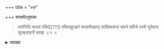+++
title = "०७"

+++
सप्तमोऽनुवाकः 

> तपोनिधिं तपसां रयिंदं[[??]] रयिमायुरङ्गं व्यसनौघहन्तृ सासिष्वसन्तं सवने सवित्रे तस्मै सुरेशाय सुरबृन्दकर्त्रे स्वाहा ॥ १ ॥ 

<details><summary>व्याख्या</summary>

तपोनिधिं 

> ऋतं तपः सत्यं तपः श्रुतं तपश्शान्तं तपो दमस्तपः शमस्तपो दानं तपो यज्ञं तपो भूर्भुवस्सुवर्ब्रह्मैतदुपास्यैतत्तपः
 
इति, तपःस्वधर्मवर्तित्वम्, "तप इति तपो नानशनात् परम्" इत्यादिश्रुतिसिद्धानां तपःशब्दवाच्यानामावासभूतम् । तपसां रयिदं तपसामप्यैश्वर्यप्रदम् । रयिम् ऐश्वर्यभूतम् । व्यसनौघहन्तृ आपन्निवारकं स्वभक्तस्वापन्निवारकत्वं ब्रह्मादेरदृष्टम् । सासिष्वसन्तम् असिसहितः सासिः प्रतिघ इत्यर्थः तेप्वसन्तम् । 

[[१६८]]

सवने समये सवित्रे फलप्रदाय सुरेशाय ब्रह्मरुद्रादीनामीश्वराय सुरवृन्दकर्त्रे देवसमूहकर्त्रे तस्मै तुभ्यम् ॥ १ ॥

> यो वा नृसिंहो विजयं बिभर्षि साराजिमन्तं रयिदं कवीनां साराजिमन्तं सजयं सहस्रं तस्मै सुयन्त्रे सुशेवधये स्वाहा ॥ २ ॥

<details><summary>व्याख्या</summary>

यः परमात्मा हिरण्यवधादिना विजयं बिभर्षि । विष्णुसूक्ते 

> प्रतद्विष्णुस्तव ते वीर्याय । मृगो न भीमः कुचरो गिरिष्ठाः । यस्योरुषु त्रिषु विक्रमणेषु । अधिक्षियन्ति भुवनानि विश्वा । 

प्रकर्षेण तस्माद्धिरण्यवधादिकारणादाविर्भूतो नृसिंहो न मृगः किन्तु विष्णुः भीमः दैत्यदानवरक्षसां भयङ्करः, 

> उग्रं वीरं महाविष्णुं ज्वलन्तं सर्वतोमुखम् ।  
नृसिंहं भीषणं भद्रं मृत्युमृत्युं नमाम्यहम् ॥ 

इति ॥ 
कुचरो गिरिष्ठाः रत्नकूटपर्वते स्थितः सन् पादचारी भूत्वा सन्ध्याकाले हिरण्यवधादिकं कृतवान् । यस्य विष्णोरुरुषु महत्सु त्रिषु विक्रमणेषु भुवनानि अधिक्षियन्ति अधिक्षिप्तानि भवन्ति । तस्माद्विष्णुः वीर्यवत्तया स्तवत इति ॥ श्रीमद्वैखानसेऽखिलसंहितायामप्येवमेवोक्तम् — 

> नरसिंहः सुभविता कस्माच्च भुवनेश्वरः । 

इत्युपक्रम्य । 

> गत्वा तत्पुरसाह्ये तु पर्वतं शृङ्गिरूपिणम् ।  
रत्नकूटमिति ख्यातं पर्वतं सुमनोहरम् ॥  
तस्यैव शिखरे रम्ये दृष्टः स भगवान् किल ।  
नारायणस्तु सिंहत्वे मुखं कृत्वा च दारुणम् ॥ 
>
> [[१७०]] 
>
> दंष्ट्राणां च तु तीक्ष्णत्वं सटाभिः स्कन्धसङ्कटम् ।  
नररूपं वपुः कृत्वा मानुषत्वे व्यवस्थितः ॥  
सुदारुणं महद्रूपं शत्रूणां साधनाय च ।  
नखैस्तीक्ष्णैः सुदंष्ट्रैश्च चतुर्भिर्बाहुभिर्युतम् ॥  
नागराश्च किलोद्युक्ता हिरण्यपुरवासिनः ।  
अपराह्णे महासिंहं पर्वताग्रे प्रतिष्ठितम् ॥  
सहस्रादित्यसङ्काशं ज्वलन्तं प्रभया युतम् ।  
आगच्छन्तं समुत्प्रेक्ष्य विद्रुता भयमोहिताः ॥  
अपराह्णे मन्दभूते रक्तादित्यकरप्रभे ।  
शीघ्रमुच्चार्य वेगेन मन्दिरं प्राविशद्धरिः ॥ 

इत्यादि । 

> शीघ्रं चापं च गृह्णन्तं तत्प्रमुच्यासिमुत्तमम् ।  
उत्पत्य खङ्गं दृष्ट्वा तं हिरण्यकशिपुं रिपुम् ॥  
एकेनैव च हस्तेन खड्गं जग्राह तस्य तम् ।  
अन्येन पाणिना चारु समालम्ब्यादिकङ्कतम् ।  
अस्त्रेण सह संयोज्य बिभिदे तद्विधा हरिः ॥ 

इति ॥ 
साराजिमन्तं सर्वैश्वर्यवन्तं कवीनां ज्ञानिनां यद्वा भक्तानां साराजिमन्तं साम्राज्यं सजयं जयसहितं सहस्रम् अपरिमितं तस्मै प्रह्लादाय सुयन्त्रे भगवद्भक्ताय यद्वा परमात्मज्ञानिने सुशेवधये निधिभूताय ॥ २ ॥

</details>

> रयिः ककुद्मान् दधद्विनष्टं रयिमद्विधानं तस्मै ककुत्त्रे 
विकटाय पित्रे स्वाहा ॥ ३ ॥

<details><summary>व्याख्या</summary>

रयिः ऐश्वर्यरूपः ककुद्मान् वृषभाववान् यद्वा श्रेष्ठः दधद्विनष्टं येन केन प्रकारेण यस्मै कस्मैचित् विनष्टं पदार्थ वरप्रदानादिमुखेन प्रापयन् 

[[१७०]]
 
रयिमद्विधानं रयिः इत्यनेन 

> ऋचः सामानि यजूंषि । सा हि श्रीरमृता सताम् 

इति श्रुत्युक्तं विधानं विधिः श्रुतिप्रसिद्ध इत्यर्थः । अनेन शास्त्रयोनित्वं दर्शितम् । ककुत्त्रे ककुदि स्थिताय विकटाय वेङ्कटाय । ऋग्वेदे 

> अरायि काणे विकटे गिरिं गच्छ सदान्वे शिरिंबिठस्य सत्त्वभिस्तेभिष्ट्वा चातयामसि 

इति ॥ हे अरायि ऐश्वर्यहीने काणे एकाक्षिन् अन्धस्य गमने सामर्थ्याभावात्काणस्य यथाकथञ्चित् गमनयोग्यता सम्भवतीति काणेत्युक्तम् । विकटे गिरिं गच्छ वेङ्कटगिरिं प्रति गच्छ 

> चतुर्हूतो ह वै नामैषः । तं वा एतं चतुर्हूतँ सन्तम् ।  
चतुर्होतेत्याचक्षते परोक्षेण । परोक्षप्रिया इव हि देवाः ॥, 

> इन्द्रो ह वै नामैषः । तं वा एतमिन्द्र‍ँ सन्तम् ।  
इन्द्र इत्याचक्षते परोक्षेण । परोक्षप्रिया इव हि देवाः ॥ 

इति श्रुतेः परोक्षेणोक्तम् । सदान्वे सर्वदा अन्वेषणं कुरु ॥ यद्वा सर्वदा अन्वेषय शिरिंबिठस्य श्रीपीठस्य, 

> स्वामिपुष्करिणीतीरे कोटिकन्दर्पमूर्तिमान् । 
।  
आस्ते लक्ष्म्या च धरया रमन् षोडशवार्षिकः ॥ 

इति ॥ सत्त्वभिः सात्त्विकगुणैः तेभिः तैः त्वा त्वां चातयामसि चातयामः विनाशयामः । 
पाद्मे – 

> स्वामिपुष्करिणीतीरे सर्वान्तर्याम्यधोक्षजः ।  
सहस्रशीर्षा पुरुषः सहस्राक्षः सहस्रपात् ॥  
चिन्तितस्य तु विद्या तु चिन्तामणिमिमं जगुः ।  
केचिद्दानप्रदत्वाच्च ज्ञानाद्रिरिति तं विदुः ॥  
सर्वतीर्थमयत्वाच्च तीर्थाद्रिं प्राहुरुत्तमाः ।  
पुष्कराणां च बाहुल्यात् गिरावस्मिन् सरस्सु च ॥ 
> 
> [[१७१]]
>
> पुष्कराद्रिं प्रशंसन्ति मुनयस्तत्त्वदर्शिनः ।  
गिरावस्मिन् तपस्तेपे सोऽपि च स्वाभिवृद्धये ॥  
तस्मादाहुर्वृषाद्रिं तं मुनयो वेदपारगाः ।  
शातकुम्भस्वरूपत्वात् कनकाद्रिं च तं विदुः ॥  
द्विजो नारायणः कश्चित् तपः कृत्वा महत्पुरा ।  
पश्चादश्वस्य नामा च व्यपदेशं मुरारितः ॥  
वैकुण्ठादागतत्वेन वैकुण्ठाद्रिरिति स्मृतः ।  
हिरण्याक्षविनाशाय प्रह्लादानुग्रहाय च ॥  
नारसिंहाकृतिं लेभे यस्मात्तस्मात्स्वयं हरिः ।  
सिंहाचल इति प्राहुस्तस्मादेव मुनीश्वराः ॥  
अञ्जनाद्रौ तपः कृत्वा हनूमन्तं व्यजायत ।  
तदा देवाः समागत्य देवकार्यार्थकारकम् ॥  
यस्मात्पुत्रं मम सुतं जग्मुस्तस्मादमुं गिरम् ।  
अञ्जनाद्रिं वराहाद्रिं वराहक्षेत्रलक्ष्मतः ॥  
नीलस्य वासुरेन्द्रस्य यस्मान्नित्यमवस्थितिः ।  
तस्मान्नीलगिरिं नामावदंस्ते तं महर्षयः ॥  
वेकारोऽमृतबीजं तु कट ऐश्वर्यमुच्यते ।  
अमृतैश्वर्यसङ्घत्वाद्वेङ्कटाद्रिरिति स्मृतः ॥  
अयं कदाचिद्देवानां श्रीनिवास इवाबभौ ।  
श्रीनिवासगिरिं प्राहुस्तस्माद्देवा दिवौकसः ॥  
आनन्दाद्रिमिमं प्राहुर्वैकुण्ठपुरवासिनः ।  
प्राहुर्भगवतः क्रीडाप्राचुर्यात्तु तवासुराः ॥ 
> 
> [[१७२]]
>
> श्रीप्रदत्वाच्छ्रियो वासाच्छब्दशक्त्या च योगतः ।  
रूढ्या श्रीशैल इत्येतन्नाम चास्य गिरेर्भवेत् ॥  
बहूनि चान्यनामानि कल्पभेदाद्भवन्ति हि ॥  
सर्वपापानि वें प्राहुः कटस्तद्दाह उच्यते ।  
सर्वपापदहो यस्माद्वेङ्कटाचल इत्यभूत् ॥  
कलिदोषपरीतानां नराणां पापचक्षुषाम् ।  
वेङ्कटेशात्परो देवो नास्त्यन्यः शरणं भुवि ॥ ३ ॥

</details>

> राकामहँ सुहवाँ सुष्टुती हुवे शृणोतु नः सुभगा बोधतु त्मना सीव्यत्वपः सूच्याच्छिद्यमानया ददातु वीरँ शतदायमुक्थ्यं स्वाहा ॥ ४ ॥

<details><summary>व्याख्या</summary>

राका परमपुरुषरञ्जनाद्राका यद्वा रातीति राका परमपुरुषरञ्जनयोग्या अहं तापत्रयाभिभूतोऽहं यद्वा चतुर्विधपुरुषार्थकामोऽहं सुहवां शोभनहवां लक्ष्म्याराधनं अधिकं शोभनार्थमेव नाभिचारनिमित्तम् ॥ 
श्रीविष्णुपुराणे - 

> सत्वेन शौचसत्याभ्यां तथा शीलादिभिर्गुणैः ।  
धनैश्वर्यैश्च युज्यन्ते पुरुषा निर्गुणा अपि ॥  
स श्लाघ्यः स गुणी धन्यः स कुलीनः स बुद्धिमान् ।  
स शूरः स च विक्रान्तो यं त्वं देवि निरीक्षसे ॥  
सद्यो वैगुण्यमायान्ति शीलाद्याः सकला गुणाः ।  
पराङ्मुखी जगद्धात्री यस्य त्वं विष्णुवल्लभे ॥ 

इति ॥ 
चतुर्विधपुरुषार्थेष्वपि लक्ष्म्या एवं प्राधान्यात् सुहवाम् इत्युक्तम् । सुष्टुती सुषन्ति शोभनरूपया स्तुत्या हुवे आह्वये शृणोतु नः आर्तनादं शृणोतु यद्वा मम विज्ञापनं सुभगा, 
 
[[१७३]]

> भगः श्रीकाममाहात्म्यवीर्ययत्नार्ककीर्तिषु ॥ 

इति ॥ 

> शृणोति निखिलं दोषं शृणोतु च गुणैर्जगत् ॥  
श्रूयते चाखिलैर्नित्यं श्रूयते च परं पदम् ॥ 

इति ॥ 
सा भक्तस्य आर्तनादं श्रुत्वा तन्निवारणे यत्नं कर्तुं समर्था महानुभावा वीर्यवती कीर्तिमतीत्यादिगुणविशिष्टेत्यभिप्रायेण सुभगा इत्युक्तम् । बोधतु त्मना वेगेन बुध्यताम् । यद्वा सीव्यत्वपः सूच्याच्छिद्यमानया सूच्यग्रसन्ततधारया कृपाकटाक्षजलेन नः सिञ्चतु ददातु वीरं परमात्मानं यद्वा पुत्रपौत्रादिकं शतदायमुक्थ्यं प्राणभूतं ददातु प्रयच्छतु ॥  

ननु "पूर्वपक्षो राकापरपक्षः कुहूः" इति श्रुतेः देवतान्तरपरत्वेन श्रूयमाणो राकाशब्दः कथं लक्ष्मीपरो भविष्यतीति चेत् — उच्यते; प्रकरणानुक्तादुक्तां योगो रूढिमपहरतीति न्यायात् भगवच्छब्दस्य तत्रैव मुख्यवृत्तत्वात् पुरुषाकारभूतत्वात् राज्ञि हं रञ्जनात् सतामिति "अस्येशाना जगतो विष्णुपत्नी" इत्यादिभिः पुंस्त्वाभिधानेश्वरेश्वरीमिति सर्वशेषित्वाच्च ॥ ४ ॥

</details>

> वेदाहमेतं पुरुषं महान्तमादित्यवर्णं तमसस्तु पारे सर्वाणि रूपाणि विचित्य धीरः नामानि कृत्वाऽभिवदन् यदास्ते स्वाहा ॥ ५ ॥ 

<details><summary>व्याख्या</summary>

श्रीवेङ्कटेशत्वेन पूर्वं प्रतिपादितस्य परमात्मनः स्वरूपं स्तोतुमारभते - वेदाहम् इति ॥ एतं वेङ्कटाचलनिवासिनं पुरुषं पुरुषसूक्तेन प्रतिपाद्यम् । श्रूयते हि — भगवन् कूर्मरूपं प्रस्तुत्य कूर्मरूपो भगवान् ब्रह्माणमाह - "मम वै त्वङ्माँसा । समभूत्" इति ॥ ब्रह्माह - "नेत्यब्रवीत्" इति ॥ पुनश्च भगवान् कूर्मः प्राह – "पूर्वमेवाहमिहासमिति । तत्पुरुषस्य पुरुषत्वम्” – इति ॥ 
 
[[१७४]]

तदेव न्यस्तपुरुषत्वात् परं दर्शयति – “स सहस्रशीर्षा पुरुषः । सहस्राक्षः सहस्रपात् । भूत्वोदतिष्ठत्" ॥ इत्यादि ॥ महान्तं "तेनेदं पूर्णं पुरुषेण सर्वम्" इति ॥ पूर्णत्वात्पुरुषः इति ॥ 
पाद्मे -- 

> शब्दोऽयं सोपचारेण तथा पुरुष इत्यपि ।  
निरुपाधौ वदन्त्येते वासुदेवे सनातने ।  
सर्वलोकप्रतीत्या च पुरुषः प्रोच्यते हरिः ।  
तं विना पुण्डरीकाक्षं कोऽन्यः पुरुषशब्दभाक् ॥  
ब्रह्माद्याः सकला देवा यक्षतुम्बुरुनारदाः ।  
ते सर्वे पुरुषांशत्वादुच्यन्ते पुरुषा इति ॥ 

उत्तररामायणे अगस्त्यः -- 

> असौ राम महाबाहुः रतिमानुषचेष्टया ।  
तेजोमहत्तया चासि संस्कार इति पूरुषम् ॥ 

हरिवंशे - 

> गोवर्धनादिधरणीनाथ नन्दसुतोऽपि सन् ।  
पुरुषस्यांशभूतं त्वामादधन्निरणे वही ॥ 

स्कान्दे — 

> यदा भास्करशब्दोयमादित्ये प्रतितिष्ठति ।  
यदा चाग्नौ बृहद्भानुर्यदा वायौ सदा गतिः ॥  
तथा पुरुषशब्दोऽयं वासुदेवेऽवतिष्ठति ।  
यदा शङ्करशब्दोऽयं यथा देवे व्यवस्थितः ॥ 

श्रीविष्णुपुराणे - 

> देवतिर्यङ्मनुष्येषु पुंनामा भगवान् हरिः ।  
श्रीर्नाम लक्ष्मीर्मैत्रेय नानयोर्विद्यते परम् ॥ 
 
[[१७५]]

नारसिंहे -- 

> य एव वासुदेवोऽयं पुरुषः प्रोच्यते बुधैः ।  
प्रकृतिस्पर्शराहित्यात् स्वातन्त्र्ये वैभवादपि ॥  
स एव वासुदेवोऽयं साक्षात्पुरुष उच्यते ।  
स्त्रीप्रायमितरत्सर्वं जगद्ब्रह्मपुरस्सरम् ॥ 

इत्यादि ॥
सहस्रशीर्षेत्यादिशब्दसिद्धः पुरुषः श्रीवेङ्कटेशः तस्य वैभवं प्रतिपादयति ॥ 

> अत्र प्रथमया विष्णोर्देशतो व्याप्तिरीरिता ।  
द्वितीययास्य विष्णोश्च कालतो व्याप्तिरीरिता ॥  
विष्णोर्मोक्षप्रदत्वं च कथितं तु तृतीयया ।  
एतावानिति मन्त्रेण वैभवं कथितं हरेः ॥  
तस्माद्विराडित्यनया वदेन्नारायणाद्धरेः ।  
प्रकृतेः पुरुषस्यापि समुत्पत्तिः प्रदर्शिता ॥  
यत्पुरुषेणेत्यनया सृष्टियज्ञः समीरितः ।  
अनेनैव तु मन्त्रेण मोक्षश्च समुदीरितः ॥  
तस्मादिति च सप्तार्चान् जगत्सृष्टिः समीरिता ।  
वेदाहमिति मन्त्राभ्यां वैभवं कथितं हरेः ॥  
यज्ञेनेत्यनया चर्चा सृष्टेर्मोक्षस्य चेरितः ।  
य एवमेतज्जानाति स हि मुक्तो भवेदिति ॥ 

पुरुषसंहितायां किं स्वरूपं आदित्यवर्णम् - 

> आदित्यवर्णं पुरुषं वासुदेवं विचिन्तय ॥ 

इति ॥ 

तमसस्तु पारे तमश्शब्देन प्रकृतिरुच्यते - 

> तमसः परमे दान्ते ह्यस्ति प्रकृतिमण्डलम् ।  
ऊर्ध्वमवस्थितं सर्वाणि विचित्य निर्माय नामानि कृत्वा ॥ 

[[१७६]]

> नामरूपं च भूतानां कृत्यानां च प्रपञ्चनम् ।  
वेदशब्देभ्य एवादौ पृथक्संस्थाश्च निर्ममे ॥ 

भारते - 

> सर्वेषां च सनामानि कर्माणि च पृथक् पृथक् ।  
वेदशब्देभ्य एवादौ देवादीनां चकार सः ॥ 

इति ॥ 
धीरः - धियो रममाणः अभिवदंस्तैराभिमुख्येन वदन् यदास्ते अस्त्येव तमित्यनेन पूर्वे प्रस्तुतमेव नान्यं दद इति । सन्निहितस्य परित्यागे कारणाभावात् ॥ 
वेङ्कटाचलमाहात्म्ये — 

> स्वामिपुष्करिणीतीरे सर्वान्तर्याम्यधोक्षजः ।  
सहस्रशीर्षा पुरुषः सहस्राक्षः सहस्रपात् ॥ 

इति पुरुषसूक्तप्रतिपाद्यत्वेनोक्तत्वाच्च ॥ ५ ॥

</details>

> दिग्दोषो यस्य विदिशश्च कर्णौ द्यौरास वक्त्रमुदरं नभो वा सासि वा स्म या स्वयमाप दन्तं तस्मै वरत्रे वरदाय कस्मै स्वाहा ॥ ६ ॥

<details><summary>व्याख्या</summary>

यस्य परमात्मनः दिग्दोषः दिशः दोषः बाहवः विदिशश्च अवान्तरकर्णौ द्यौर्वक्त्रमास उदरन्नभः "नाभ्या आसीदन्तरिक्षम्" इत्यादिश्रुतयः । या विश्वम्भरा भूमिः सा त्वमेवासि स्म भूतार्थसूचकम् अन्तर्यामीत्यर्थः ॥ 

श्रुत्यन्तरे -- 

> यस्यास्यमग्निर्द्यौर्मूर्धा खं नाभिश्चरणौ क्षितिः ॥ 

इत्यादि ॥ 
पादभूता या भूमिः सा स्वयं वराहरूपेण तव दन्तमाप दंष्ट्राग्रस्थितेत्यर्थः तस्मै वराहरूपिणे वरत्रे वरप्रदानेन त्राति वरत्रः वरप्रदानसमर्थाय कस्मै परब्रह्मणे कस्मा इत्युक्तत्वात् ब्रह्मकं ब्रह्ममुखमिति परब्रह्मपरत्वेनोक्तत्वात् ।
 
[[१७७]]

"सदेव सोम्येदमग्र आसीत्", "एकमेवाद्वितीयम्" इत्यादिश्रुत्यनुसारेण पृथग्देवीभूषणायुधादिरहितत्वेन श्रुतिसिद्धम् । वेङ्कटाचले विद्यमानोऽपि मन्त्रो वेङ्कटेशपरः ॥ 

पाद्मे - 

> येनैव दंष्ट्राग्रसमुद्धृता धरा बिभर्ति विश्वं ससुरासुरेन्द्रम् ।  
नताः स्म तस्मै वरदाय पुंसे सर्वात्मने शेषविभूतिदायिने ॥ 

इति ॥ 

</details>

> पद्मास्य वक्षाः परमः सुपुण्यः पद्मा जनित्री परमस्य वासः सूक्ष्मं सावित्रं स्वयमादधानः सावित्ररूपं परमं सुपुण्यं स्वाहा ॥ ७ ॥ 

<details><summary>व्याख्या</summary>

पद्मा लक्ष्मीः अस्य पूर्वं प्रतिपादितस्य वेङ्कटेशस्य वक्षाः वक्षसि विभक्तिव्यत्ययः परमः अर्चावतारे वरप्रदानादिषु समाभ्यधिकरहितः सुपुण्यः, 

> वेङ्कटाद्रिसमं स्थानं ब्रह्माण्डे नास्ति किञ्चन ।  
वेङ्कटेशसमो देवो न भूतो न भविष्यति ॥  
याश्च सप्तमहापुर्यः कीर्त्यन्ते मोददायकाः ।  
ता वेङ्कटाद्रिपर्यन्ता ग्रामकोट्यंशशक्तयः ॥  
नास्ति पुण्यतमं तीर्थं स्वामिपुष्करिणीसमम् ।  
सममस्तीति यो ब्रूयात्तत्समो नास्ति पातकी ॥ 

इत्यादि ॥ 
पद्मा जनित्री सर्वत्र जननी । ऋग्वेदे - 

> अहं रुद्राय धनुरातनोमि ब्रह्मद्विषे शरवे हन्तवा उ ।  
अहं जनाय समदं कृणोम्यहं द्यावापृथिवी आविवेश ।  
अहं सुवे पितरमस्य मूर्धन् मम योनिरप्स्वन्तस्समुद्रे । 

श्रीसूक्ते — "मातरं पद्ममालिनीम्", 
 
[[१७८]]

श्रीविष्णुपुराणे - 

> त्वं माता सर्वभूतानां देवदेवो हरिः पिता ।  
त्वयैतद्विष्णुना चाम्ब जगद्व्याप्तं चराचरम् ॥ 

इति ॥ 
परमस्य अभ्यधिकरहितस्य अस्य वक्षः पद्मावास इति वा ॥ भगवच्छास्त्रे — 

> महाप्रलयकाले तु सर्वलोकविनाशने ।  
तस्मिन्नपि च काले तु वत्सरूपावसत्स्वयम् ॥  
श्रीवत्साङ्को हरिस्तस्मात् हरिवक्षसि सुस्थिता ।  
प्रलयान्ते पुनस्सृष्टा पृथग्भूता च सा भवेत् ।  
स्त्रीवेषेण च सर्वासां भेदमूर्तित्वमेयुषी ॥ 

इति ॥ 
सूक्ष्मं सावित्रं स्वयमादधानः "अन्तस्तद्धर्मोपदेशात्" इत्यस्यार्थोऽत्राभिप्रेतः । छान्दोग्ये – 

> य एषोऽन्तरादित्ये हिरण्मयः पुरुषो दृश्यते हिरण्यश्मश्रुर्हिरण्यकेश आप्रणखात् सर्व एव सुवर्णस्तस्य यथा कप्यासं पुण्डरीकमेवमक्षिणी 

इति ॥ मैत्रायणीश्रुतिः - 

> स्थिरमचलममृतमच्युतं ध्रुवं विष्णुसंज्ञितं सर्वापरं धाम" 

इति ॥ 
योगयाज्ञवल्क्यः - 

> ईश्वरं पुरुषाख्यं च सत्यधर्माणमच्युतम् ।  
भर्गाख्यं विष्णुसंज्ञं च ध्यात्वामृतमुपाश्नुते ॥ 

इति ॥ 

> दृश्यो हिरण्मयो देव आदित्यो नित्यसंस्थितः ।  
यः सूक्ष्मः सोऽहमित्येव चिन्तयामः सदैव तु ॥

किञ्च - सूक्ष्मं सावित्रं इत्युक्तत्वात् 

> घृणिरिति द्वे अक्षरे । सूर्य इति त्रीणि आदित्य इति त्रीणि ।  
एतद्वै सावित्रस्याष्टाक्षरं पदँ श्रियाभिषिक्तम् । य एवं वेद । श्रिया हैवाभिषिच्यते 

॥ इति ॥ यजुषि - 

> घृणिः सूर्य आदित्यो न प्रभावात्यक्षरम् ।  
मधु क्षरन्ति तद्रसम् । सत्यं वै तद्रसमापो ज्योती रसोऽमृतं ब्रह्म भूर्भुवः सुवरोम् 

इति ।
 
[[१७९]]

एवं श्रुतिस्मृतिषु प्रतिपादितं सावित्रं रूपं पूर्वोक्तः परमात्मा स्वयमादधानः सावित्ररूपं परमं सुपुण्यम् । "आदित्यो वा एष एतन्मण्डलम्” इत्यादिश्रुत्यनुसारेण, “असावादित्यो ब्रह्म" इति श्रुतेश्च, आदित्यमण्डलान्तर्वर्ती श्रीवेङ्कटेश इत्यभिप्रायेण सावित्ररूपं परमं सुपुण्यं इत्युक्तम् ॥ ७ ॥

</details>

> यः पुण्डरीकः परमान्तरात्मा कम्राङ्गरूपं कमलं दधार सासिष्वसन्तं सरसे रसाय स्वाहा ॥ ८ ॥ 

<details><summary>व्याख्या</summary>

यः परमात्मा पुण्डरीकः पुण्डरीकः छान्दसत्वात् । परमान्तरात्मा अत्रापि दहरपुण्डरीकमध्यवर्ती चेत्यर्थः । छान्दोग्ये - 

> अथ यदिदमस्मिन् ब्रह्मपुरे दहरं पुण्डरीकं वेश्म दहरोऽस्मिन्नन्तराकाशस्तस्मिन् यदन्तस्तदन्वेष्टव्यम् 

इति ॥ यद्वा - पुरुषव्याघ्रः कम्राङ्गरूपं कमनीयमङ्गरूपं यस्य तत् । कमलं जलमलङ्करोतीति कमलं दधार कमले दधार ब्रह्माणं सरसे रससहिते द्रवेऽपि चेति रागात्मकरससूते पद्मे रसाय लोकसृष्टये ब्रह्माणं दधार तस्मै । 
भारते - 

> स्वयम्भूस्तस्य देवस्य पद्मं सूर्यसमप्रभम् ।  
नाभ्या विनिस्सृतमरुक् तत्रोत्पन्नः प्रजापतिः ॥ 

इति ॥ ८ ॥ 

</details>

> रयीणां पतिं यजतं बृहन्तं रारागमुक्तं गुरुं सश्रीकं तं रायिरूपं रयिभूतभूतं रयिमत्सुरत्रः स्वाहा ॥ ९ ॥ 

<details><summary>व्याख्या</summary>

रयीणां पतिम् ऐश्वर्याणां पतिं बृहन्तं "बृहद्ब्रह्ममहश्चेतिशब्दाः पर्यायवाचकाः" इति पूर्वस्मिन्मन्त्रे प्रतिपादितं ब्रह्माणं परब्रह्मभूतं रारागमुक्तं समग्रषाड्गुण्यपरिपूर्णैश्वर्यत्वात् तुच्छरूपपरत्वादिन्द्राद्यैश्वर्यरागरहितम्, 
"एते वै निरयास्तात स्थानस्य परमात्मनः" । इति वचनात् । 

[[१८०]]

गुरुं — 

> गुशब्दस्त्वन्धकारः स्यात् रुशब्दस्तन्निरोधकः ।  
अन्धकारनिरोधित्वाद्गुरुरित्यभिधीयते ॥ 

इति ॥ 

विसृष्ट्यादिसामर्थ्यज्ञानप्रदं सश्रीकं सर्वैश्वर्यवन्तं तं रायिरूपम् ऐश्वर्यरूपं रयिभूतभूत ऐश्वर्यस्यापि ऐश्वर्यभूतं रयिमत्सुरत्रः ऐश्वर्यवतां देवानां रक्षिता अस्मै । 

> आरोग्यं भास्करादिच्छेच्छ्रियमिच्छेद्धुताशनात् ।  
शङ्कराज्ज्ञानमन्विच्छेन्मोक्षमिच्छेज्जनार्दनात् ॥ 

इति ॥ 
ज्ञानप्रदोऽपि परमात्मैवेत्यभिप्रायेण गुरुशब्दप्रयोगः यद्वा तत्तदन्तर्यामित्वेन ॥ ९ ॥

</details>

> रायां पतत्त्रे रयिमादधात्रे रायो बृहन्तं रयिमत्सुपुण्यं राराजिमन्तं रतये रमन्तं तं बिम्बवन्तं ककुदाय भद्रे स्वाहा ॥ १० ॥ 

<details><summary>व्याख्या</summary>

रायां पतत्त्रे स्वभक्तस्थतुच्छैश्वर्याणां पतनानन्तरं त्रात्रे रक्षित्रे, 

> यस्यानुग्रहमिच्छामि तस्य वित्तं हराम्यहम् ।  
बन्धून् वा नाशयिष्यामि व्याधीनुत्पादयाम्यहम् ॥ 

इति ॥
रयिमादधात्रे अनश्वरैश्वर्यप्रदात्रे रायो बृहन्तं लीलाविभूत्यपेक्षया नित्यविभूतेरधिकत्वात् “पादोऽस्य विश्वाभूतानि त्रिपादस्यामृतं दिवि" इति श्रुतेः । रयिमत्सुपुण्यम्, 

> सत्पात्रदानेन भवेद्धनाढ्यो धनप्रकर्षेण करोति पुण्यम् ।  
पुण्यादवश्यं त्रिदिवं प्रयाति पुनर्धनाढ्यः पुनरेव भोगी ॥ 

सुपुण्यं सुप्रसिद्धानां पुण्यप्रदं राराजिमन्तं देशकालाद्यपेक्षाराहित्येन निरन्तरैश्वर्यवन्तं रतये लीलारसानुभवार्थं रमन्तं परमात्मानं शैलजादिरूपेण बिम्बवन्तं ककुदाय श्रैष्ट्याय भद्रे शुभाश्रयाय स्वाहा 
जुहोमीत्यर्थः ॥ १० ॥ 
इति सप्तमोऽनुवाकः । 

</details>
